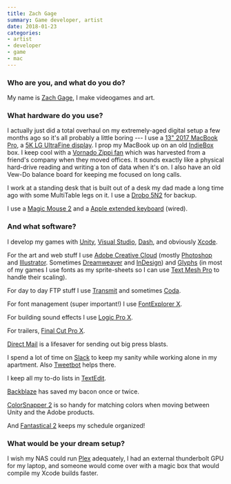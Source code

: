 ```yaml
---
title: Zach Gage
summary: Game developer, artist
date: 2018-01-23
categories:
- artist
- developer
- game
- mac
---
```


### Who are you, and what do you do?

My name is [Zach Gage](http://www.stfj.net/ "Zach's website."), I make videogames and art.

### What hardware do you use?

I actually just did a total overhaul on my extremely-aged digital setup a few months ago so it's all probably a little boring --- I use a [13" 2017 MacBook Pro][macbook-pro], a [5K LG UltraFine display][ultrafine-5k]. I prop my MacBook up on an old [IndieBox](https://store.theindiebox.com/ "An indie game subscription service.") box. I keep cool with a [Vornado Zippi fan][zippi] which was harvested from a friend's company when they moved offices. It sounds exactly like a physical hard-drive reading and writing a ton of data when it's on. I also have an old Vew-Do balance board for keeping me focused on long calls. 

I work at a standing desk that is built out of a desk my dad made a long time ago with some MultiTable legs on it. I use a [Drobo 5N2][5n2] for backup.

I use a [Magic Mouse 2][magic-mouse-2] and a [Apple extended keyboard][keyboard] (wired).

### And what software?

I develop my games with [Unity][], [Visual Studio][visual-studio], [Dash][], and obviously [Xcode][]. 

For the art and web stuff I use [Adobe Creative Cloud][creative-cloud] (mostly [Photoshop][] and [Illustrator][]. Sometimes [Dreamweaver][] and [InDesign][]) and [Glyphs][] (in most of my games I use fonts as my sprite-sheets so I can use [Text Mesh Pro][text-mesh-pro] to handle their scaling).

For day to day FTP stuff I use [Transmit][] and sometimes [Coda][].

For font management (super important!) I use [FontExplorer X][fontexplorer-x].

For building sound effects I use [Logic Pro X][logic-pro]. 

For trailers, [Final Cut Pro X][final-cut-pro-x].

[Direct Mail][direct-mail] is a lifesaver for sending out big press blasts.

I spend a lot of time on [Slack][] to keep my sanity while working alone in my apartment. Also [Tweetbot][] helps there.

I keep all my to-do lists in [TextEdit][].

[Backblaze][] has saved my bacon once or twice.

[ColorSnapper 2][colorsnapper] is so handy for matching colors when moving between Unity and the Adobe products.

And [Fantastical 2][fantastical] keeps my schedule organized!

### What would be your dream setup?

I wish my NAS could run [Plex][] adequately, I had an external thunderbolt GPU for my laptop, and someone would come over with a magic box that would compile my Xcode builds faster.

[5n2]: https://www.drobo.com/storage-products/5n2/ "A five-bay NAS."
[backblaze]: https://www.backblaze.com/cloud-backup.html "Online backup."
[coda]: https://panic.com/coda/ "A single-window HTML/web tool for the Mac."
[colorsnapper]: https://colorsnapper.com/ "A colour picker for the Mac."
[creative-cloud]: https://www.adobe.com/creativecloud.html "A subscription service for Adobe's creative suite."
[dash]: https://kapeli.com/dash "A snippet and documentation browser for Mac developers."
[direct-mail]: https://directmailmac.com/ "An email marketing app for the Mac."
[dreamweaver]: https://www.adobe.com/products/dreamweaver.html "A WYSIWYG editor."
[fantastical]: https://flexibits.com/fantastical "A calendaring app for the Mac."
[final-cut-pro-x]: https://en.wikipedia.org/wiki/Final_Cut_Pro_X "A nonlinear video editor."
[fontexplorer-x]: https://www.fontexplorerx.com/ "Font management software."
[glyphs]: https://www.glyphsapp.com/ "A font editor for the Mac."
[illustrator]: https://www.adobe.com/products/illustrator.html "A vector graphics editor."
[indesign]: https://www.adobe.com/products/indesign.html "A desktop/web publishing application."
[keyboard]: https://www.apple.com/keyboard/ "The keyboard."
[logic-pro]: https://www.apple.com/logic-pro/ "A professional audio application for the Mac."
[macbook-pro]: https://www.apple.com/macbook-pro/ "A laptop."
[magic-mouse-2]: https://en.wikipedia.org/wiki/Magic_Mouse_2 "A multi-touch mouse."
[photoshop]: https://www.adobe.com/products/photoshop.html "A bitmap image editor."
[plex]: https://plex.tv/ "Media center software."
[slack]: https://slack.com/ "A collaboration service."
[text-mesh-pro]: http://digitalnativestudios.com/ "A text rendering plugin for Unity."
[textedit]: http://web.archive.org/web/20200525165141/https://support.apple.com/en-us/HT2523 "A text editor included with Mac OS X."
[transmit]: https://panic.com/transmit/ "An FTP/SFTP client for the Mac."
[tweetbot]: https://tapbots.com/tweetbot/mac/ "A Twitter client for the Mac."
[ultrafine-5k]: http://web.archive.org/web/20190711102445/https://www.apple.com/shop/product/HKN62LL/A/lg-ultrafine-5k-display "A 27 inch monitor."
[unity]: https://unity3d.com/unity/ "A cross-platform game development tool."
[visual-studio]: http://www.visualstudio.com "A Windows development environment."
[xcode]: https://en.wikipedia.org/wiki/Xcode "An IDE for Mac developers."
[zippi]: https://www.amazon.com/Vornado-Zippi-Personal-Fan-Black/dp/B000E19MQ8/ "A personal fan."
